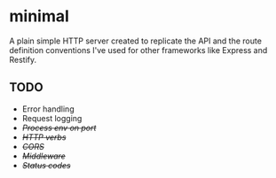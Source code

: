 # minimal

A plain simple HTTP server created to replicate the API and the route definition conventions I've used for other frameworks like Express and Restify.

## TODO
* Error handling
* Request logging
* ~~_Process env on port_~~
* ~~_HTTP verbs_~~
* ~~_CORS_~~
* ~~_Middleware_~~
* ~~_Status codes_~~

